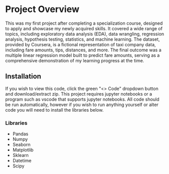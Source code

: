 # Project Overview
This was my first project after completing a specialization course, designed to apply and showcase my newly acquired skills. It covered a wide range of topics, including exploratory data analysis (EDA), data wrangling, regression analysis, hypothesis testing, statistics, and machine learning. The dataset, provided by Coursera, is a fictional representation of taxi company data, including fare amounts, tips, distances, and more. The final outcome was a multiple linear regression model built to predict fare amounts, serving as a comprehensive demonstration of my learning progress at the time.

## Installation

If you wish to view this code, click the green "<> Code" dropdown button and download/extract zip. This project requires jupyter notebooks or a program such as vscode that supports jupyter notebooks. All code should be run automatically, however if you wish to run anything yourself or alter code you will need to install the libraries below.

### Libraries

* Pandas
* Numpy
* Seaborn
* Matplotlib
* Sklearn
* Datetime
* Scipy
